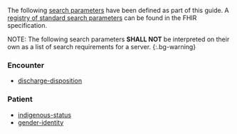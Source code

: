 
The following [search parameters]({{site.data.fhir.path}}search.html) have been defined as part of this guide. A [registry of standard search parameters]({{site.data.fhir.path}}searchparameter-registry.html) can be found in the FHIR specification.

NOTE: The following search parameters **SHALL NOT** be interpreted on their own as a list of search requirements for a server.
{:.bg-warning}

### Encounter

- [discharge-disposition](SearchParameter-encounter-discharge-disposition.html)


### Patient

- [indigenous-status](SearchParameter-indigenous-status.html)
- [gender-identity](SearchParameter-gender-identity.html)
